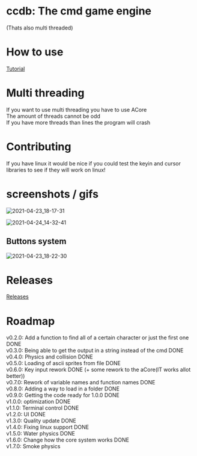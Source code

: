 # ccdb:  The cmd game engine  
(Thats also multi threaded)  
  
  
# How to use  
  
[Tutorial](https://github.com/salmmanfred/ccdb/blob/master/help/tutorial.md)
  
# Multi threading  
If you want to use multi threading you have to use ACore  
The amount of threads cannot be odd  
If you have more threads than lines the program will crash  
  
# Contributing  
If you have linux it would be nice if you could test the keyin and cursor libraries to see if they will work on linux!  
  
  
  
# screenshots / gifs

![2021-04-23_18-17-31](https://user-images.githubusercontent.com/32799244/115900503-508a7900-a460-11eb-8bac-21ee4e9658d7.gif)  
  
![2021-04-24_14-32-41](https://user-images.githubusercontent.com/32799244/115958979-1970a200-a50a-11eb-8e06-280bfefca134.gif)

## Buttons system
![2021-04-23_18-22-30](https://user-images.githubusercontent.com/32799244/115901069-035ad700-a461-11eb-906b-976c37b09f4a.gif)

# Releases  
[Releases](https://github.com/salmmanfred/ccdb/releases)

# Roadmap  
v0.2.0: Add a function to find all of a certain character or just the first one  DONE  
v0.3.0: Being able to get the output in a string instead of the cmd   DONE  
v0.4.0: Physics and collision  DONE  
v0.5.0: Loading of ascii sprites from file  DONE  
v0.6.0: Key input rework  DONE (+ some rework to the aCore(IT works allot better))  
v0.7.0: Rework of variable names and function names  DONE  
v0.8.0: Adding a way to load in a folder  DONE  
v0.9.0: Getting the code ready for 1.0.0  DONE  
v1.0.0: optimization  DONE  
v1.1.0: Terminal control  DONE  
v1.2.0: UI DONE  
v1.3.0: Quality update  DONE  
v1.4.0: Fixing linux support  DONE  
v1.5.0: Water physics  DONE  
v1.6.0: Change how the core system works  DONE  
v1.7.0: Smoke physics  

